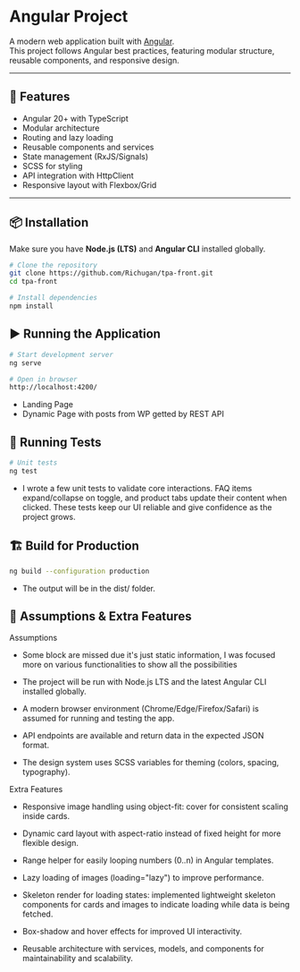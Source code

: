 # Angular Project

A modern web application built with [Angular](https://angular.io/).  
This project follows Angular best practices, featuring modular structure, reusable components, and responsive design.

---

## 🚀 Features

- Angular 20+ with TypeScript
- Modular architecture
- Routing and lazy loading
- Reusable components and services
- State management (RxJS/Signals)
- SCSS for styling
- API integration with HttpClient
- Responsive layout with Flexbox/Grid

---

## 📦 Installation

Make sure you have **Node.js (LTS)** and **Angular CLI** installed globally.

```bash
# Clone the repository
git clone https://github.com/Richugan/tpa-front.git
cd tpa-front

# Install dependencies
npm install
```

## ▶️ Running the Application

```bash
# Start development server
ng serve

# Open in browser
http://localhost:4200/
```

- Landing Page
- Dynamic Page with posts from WP getted by REST API

## 🧪 Running Tests

```bash
# Unit tests
ng test
```

- I wrote a few unit tests to validate core interactions. FAQ items expand/collapse on toggle, and product tabs update their content when clicked. These tests keep our UI reliable and give confidence as the project grows.

## 🏗️ Build for Production

```bash
ng build --configuration production
```

- The output will be in the dist/ folder.

## 🧾 Assumptions & Extra Features

Assumptions

- Some block are missed due it's just static information, I was focused more on various functionalities to show all the possibilities

- The project will be run with Node.js LTS and the latest Angular CLI installed globally.

- A modern browser environment (Chrome/Edge/Firefox/Safari) is assumed for running and testing the app.

- API endpoints are available and return data in the expected JSON format.

- The design system uses SCSS variables for theming (colors, spacing, typography).

Extra Features

- Responsive image handling using object-fit: cover for consistent scaling inside cards.

- Dynamic card layout with aspect-ratio instead of fixed height for more flexible design.

- Range helper for easily looping numbers (0..n) in Angular templates.

- Lazy loading of images (loading="lazy") to improve performance.

- Skeleton render for loading states: implemented lightweight skeleton components for cards and images to indicate loading while data is being fetched.

- Box-shadow and hover effects for improved UI interactivity.

- Reusable architecture with services, models, and components for maintainability and scalability.
